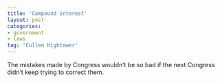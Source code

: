 ```yaml
---
title: 'Compound interest'
layout: post
categories:
- government
- laws
tag: 'Cullen Hightower'
---
```


The mistakes made by Congress wouldn’t be so bad if the next Congress didn’t keep trying to correct them.